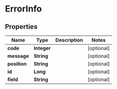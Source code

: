 

# ErrorInfo


## Properties

Name | Type | Description | Notes
------------ | ------------- | ------------- | -------------
**code** | **Integer** |  |  [optional]
**message** | **String** |  |  [optional]
**position** | **String** |  |  [optional]
**id** | **Long** |  |  [optional]
**field** | **String** |  |  [optional]




